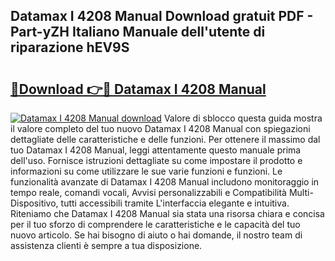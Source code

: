 ## Datamax I 4208 Manual Download gratuit PDF - Part-yZH Italiano Manuale dell'utente di riparazione hEV9S

# <h2><a href="http://dffckak.blite.top/?on=Datamax+I+4208+Manual">🔗Download 👉🔴 Datamax I 4208 Manual</a></h2>

[![Datamax I 4208 Manual download](https://i.imgur.com/lujVjoI.png)](http://dffckak.blite.top/?on=Datamax+I+4208+Manual)
Valore di sblocco questa guida mostra il valore completo del tuo nuovo Datamax I 4208 Manual con spiegazioni dettagliate delle caratteristiche e delle funzioni. Per ottenere il massimo dal tuo Datamax I 4208 Manual, leggi attentamente questo manuale prima dell'uso. Fornisce istruzioni dettagliate su come impostare il prodotto e informazioni su come utilizzare le sue varie funzioni e funzioni. Le funzionalità avanzate di Datamax I 4208 Manual includono monitoraggio in tempo reale, comandi vocali, Avvisi personalizzabili e Compatibilità Multi-Dispositivo, tutti accessibili tramite L'interfaccia elegante e intuitiva. Riteniamo che Datamax I 4208 Manual sia stata una risorsa chiara e concisa per il tuo sforzo di comprendere le caratteristiche e le capacità del tuo nuovo articolo. Se hai bisogno di aiuto o hai domande, il nostro team di assistenza clienti è sempre a tua disposizione.
